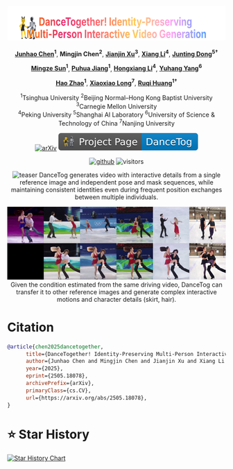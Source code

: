 <div align="center">

<h1>
  <a href="https://dancetog.github.io/" style="vertical-align:middle;">
    <img src="static/images/dance-gradient0.svg"
         alt="DanceTogether! Identity-Preserving Multi-Person Interactive Video Generation"
         height="80"     
         style="vertical-align:middle;">
  </a>
</h1>

**[Junhao Chen](https://scholar.google.com/citations?hl=en&user=uVMnzPMAAAAJ)<sup>1</sup>**, **Mingjin Chen<sup>2</sup>**, **[Jianjin Xu](https://scholar.google.com/citations?hl=en&user=mTV0usAAAAAJ)<sup>3</sup>**, **[Xiang Li](https://scholar.google.com/citations?user=_wyYvQsAAAAJ&hl=en&oi=sra)<sup>4</sup>**, **[Junting Dong](https://scholar.google.com/citations?user=dEzL5pAAAAAJ&hl=en)<sup>5†</sup>**

**[Mingze Sun](https://scholar.google.com/citations?user=TTW2mVoAAAAJ&hl=en)<sup>1</sup>**, **[Puhua Jiang](https://scholar.google.com/citations?user=E-k3WcgAAAAJ&hl=en)<sup>1</sup>**, **[Hongxiang Li](https://scholar.google.com/citations?user=U4AwycUAAAAJ&hl=en&oi=ao)<sup>4</sup>**, **[Yuhang Yang](https://scholar.google.com/citations?hl=en&user=x3aClGEAAAAJ)<sup>6</sup>**

**[Hao Zhao](https://scholar.google.com/citations?user=ygQznUQAAAAJ&hl=en)<sup>1</sup>**, **[Xiaoxiao Long](https://scholar.google.com/citations?hl=en&user=W3G5kZEAAAAJ)<sup>7</sup>**, **[Ruqi Huang](https://scholar.google.com/citations?user=cgRY63gAAAAJ&hl=en)<sup>1†</sup>**

<sup>1</sup>Tsinghua University  <sup>2</sup>Beijing Normal–Hong Kong Baptist University  <sup>3</sup>Carnegie Mellon University  
<sup>4</sup>Peking University  <sup>5</sup>Shanghai AI Laboratory  <sup>6</sup>University of Science & Technology of China  <sup>7</sup>Nanjing University  


<!-- [![hf_space](https://img.shields.io/badge/🤗-LeaderBoard-blue.svg)](xxx)
[![hf_space](https://img.shields.io/badge/🤗-Paper%20In%20HF-red.svg)](xxx)
[![hf_space](https://img.shields.io/badge/🤗-Online_Demo-yellow.svg)](xxx) -->
[![arXiv](https://img.shields.io/badge/Arxiv-2505.18078-b31b1b.svg?logo=arXiv)](https://arxiv.org/abs/2505.18078) 
[![Home Page](static/images/homepage.svg)](https://dancetog.github.io/) 
<!-- [![Dataset](https://img.shields.io/badge/Dataset-PairFS_4K-green)](xxx)
[![Dataset](https://img.shields.io/badge/Dataset-HumanRob_300-green)](xxx)
[![Dataset](https://img.shields.io/badge/Dataset-DanceTogEval_100-green)](xxx)
[![Dataset Download](https://img.shields.io/badge/Benchmark-TogetherVideoBench-red)](xxx) -->
[![github](https://img.shields.io/github/stars/yisuanwang/DanceTog.svg?style=social)](https://github.com/yisuanwang/DanceTog/)
![visitors](https://visitor-badge.laobi.icu/badge?page_id=yisuanwang.DanceTog&left_color=green&right_color=red)  



![teaser](static/images/case01.gif)
DanceTog generates video with interactive details from a single reference image and independent pose and mask sequences, while maintaining consistent identities even during frequent position exchanges between multiple individuals.



![teaser](static/images/case00.gif)
Given the condition estimated from the same driving video, DanceTog can transfer it to other reference images and generate complex interactive motions and character details (skirt, hair).

</div>


# Citation
```bibtex
@article{chen2025dancetogether,
      title={DanceTogether! Identity-Preserving Multi-Person Interactive Video Generation}, 
      author={Junhao Chen and Mingjin Chen and Jianjin Xu and Xiang Li and Junting Dong and Mingze Sun and Puhua Jiang and Hongxiang Li and Yuhang Yang and Hao Zhao and Xiaoxiao Long and Ruqi Huang},
      year={2025},
      eprint={2505.18078},
      archivePrefix={arXiv},
      primaryClass={cs.CV},
      url={https://arxiv.org/abs/2505.18078}, 
}
```


# ⭐️ Star History

[![Star History Chart](https://api.star-history.com/svg?repos=yisuanwang/DanceTog&type=Date)](https://star-history.com/#yisuanwang/DanceTog&Date)
